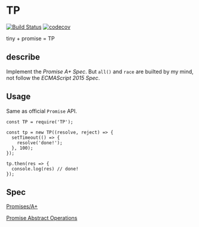 # TP

[![Build Status](https://travis-ci.org/build-your-own/TP.svg?branch=master)](https://travis-ci.org/build-your-own/TP)
[![codecov](https://codecov.io/gh/build-your-own/tp/branch/master/graph/badge.svg)](https://codecov.io/gh/build-your-own/tp)

tiny + promise = TP 

## describe

Implement the *Promise A+ Spec*. But `all()` and `race` are builted by my mind, not follow the *ECMAScript 2015 Spec*.

## Usage

Same as official `Promise` API.

```
const TP = require('TP');

const tp = new TP((resolve, reject) => {
  setTimeout(() => {
    resolve('done!');
  }, 100);
});

tp.then(res => {
  console.log(res) // done!
});
```

## Spec

[Promises/A+](https://promisesaplus.com/)

[Promise Abstract Operations](https://www.ecma-international.org/ecma-262/6.0/#sec-promise-objects)
